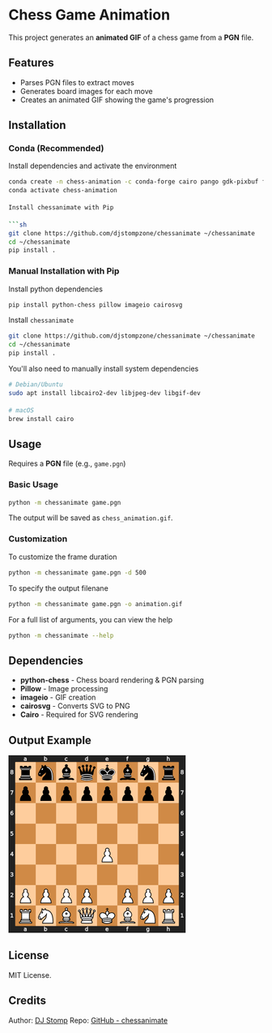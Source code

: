 # Chess Game Animation

This project generates an **animated GIF** of a chess game from a **PGN** file.

## Features
- Parses PGN files to extract moves
- Generates board images for each move
- Creates an animated GIF showing the game's progression

## Installation

### Conda (Recommended)

Install dependencies and activate the environment

```sh
conda create -n chess-animation -c conda-forge cairo pango gdk-pixbuf ffmpeg python-chess pillow imageio cairosvg
conda activate chess-animation

Install chessanimate with Pip

```sh
git clone https://github.com/djstompzone/chessanimate ~/chessanimate
cd ~/chessanimate
pip install .
```

### Manual Installation with Pip

Install python dependencies

```sh
pip install python-chess pillow imageio cairosvg
```

Install `chessanimate`

```sh
git clone https://github.com/djstompzone/chessanimate ~/chessanimate
cd ~/chessanimate
pip install .
```

You'll also need to manually install system dependencies

```sh
# Debian/Ubuntu
sudo apt install libcairo2-dev libjpeg-dev libgif-dev

# macOS
brew install cairo
```

## Usage

Requires a **PGN** file (e.g., `game.pgn`)

### Basic Usage

```sh
python -m chessanimate game.pgn
```

The output will be saved as `chess_animation.gif`.

### Customization

To customize the frame duration

```sh
python -m chessanimate game.pgn -d 500
```

To specify the output filenane

```sh
python -m chessanimate game.pgn -o animation.gif
```

For a full list of arguments, you can view the help

```sh
python -m chessanimate --help
```

## Dependencies
- **python-chess** - Chess board rendering & PGN parsing
- **Pillow** - Image processing
- **imageio** - GIF creation
- **cairosvg** - Converts SVG to PNG
- **Cairo** - Required for SVG rendering

## Output Example

![Example GIF](example.gif)

## License

MIT License.

## Credits

Author: [DJ Stomp](https://github.com/djstompzone)
Repo: [GitHub - chessanimate](https://github.com/djstompzone/chessanimate)
